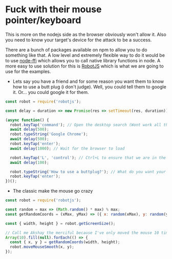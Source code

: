 # Fuck with their mouse pointer/keyboard

This is more on the nodejs side as the browser obviously won't allow it. Also you need to know your target's device for the attack to be a success.

There are a bunch of packages available on npm to allow you to do something like that. A low level and extremely flexible way to do it would be to use [node-ffi](https://github.com/node-ffi/node-ffi/wiki/Node-FFI-Tutorial) which allows you to call native library functions in node.
A more easy to use solution for this is [RobotJS](https://github.com/octalmage/robotjs) which is what we are going to use for the examples.

* Lets say you have a friend and for some reason you want them to know how to use a butt plug (i don't judge). Well, you could tell them to google it. Or... you could google it for them.
```javascript
const robot = require('robotjs');

const delay = duration => new Promise(res => setTimeout(res, duration));

(async function() {
  robot.keyTap('command'); // Open the desktop search (Wont work all the time)
  await delay(500);
  robot.typeString('Google Chrome');
  await delay(500);
  robot.keyTap('enter');
  await delay(1000); // Wait for the browser to load

  robot.keyTap('L', 'control'); // Ctrl+L to ensure that we are in the address bar
  await delay(100);

  robot.typeString('How to use a buttplug?'); // What do you want your victim to know?
  robot.keyTap('enter');
})();
```

* The classic make the mouse go crazy
```javascript
const robot = require('robotjs');

const random = max => (Math.random() * max) % max;
const getRandomCoords = (xMax, yMax) => ({ x: random(xMax), y: random(yMax) });

const { width, height } = robot.getScreenSize();

// Call me Akshay the merciful because I've only moved the mouse 10 times. You can just run it indefinitely.
Array(10).fill(null).forEach(() => {
  const { x, y } = getRandomCoords(width, height);
  robot.moveMouseSmooth(x, y);
});
```
